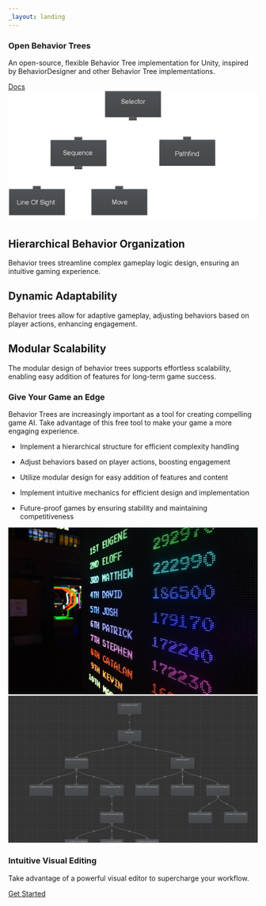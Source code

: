 ```yaml
---
_layout: landing
---
```


<section class="hero-section">
<div class="background-grid"></div>
    <section class="column">
        <h1 class="landing">Open Behavior Trees</h1>
        <p class="paragraph-block">An open-source, flexible Behavior Tree implementation for Unity, inspired by BehaviorDesigner and other Behavior Tree implementations.</p>
        <a class="homepage-button" href="docs/introduction.md">Docs</a>
    </section>
    <img src="./images/tree.png" alt="Behavior Tree" class="homepage-image"/>
</section>

<section class="features-section">
    <div class = "feature">
        <h2 class="small-h2">Hierarchical Behavior Organization</h2>
        <p>Behavior trees streamline complex gameplay logic design, ensuring an intuitive gaming experience.</p>
    </div>
        <div class = "feature">
        <h2 class="small-h2">Dynamic Adaptability</h2>
        <p>Behavior trees allow for adaptive gameplay, adjusting behaviors based on player actions, enhancing engagement.</p>
    </div>
        <div class = "feature">
        <h2 class="small-h2">Modular Scalability</h2>
        <p>The modular design of behavior trees supports effortless scalability, enabling easy addition of features for long-term game success.</p>
    </div>
</section>

<section class="homepage-section">
     <section class="column">
        <h1 class="landing">Give Your Game an Edge</h1>
        <p class="paragraph-block">Behavior Trees are increasingly important as a tool for creating compelling game AI. Take advantage of this free tool to make your game a more engaging experience.</p>
        <ul>
            <li><p>Implement a hierarchical structure for efficient complexity handling</p></li>
            <li><p>Adjust behaviors based on player actions, boosting engagement</p></li>
            <li><p>Utilize modular design for easy addition of features and content</p></li>
            <li><p>Implement intuitive mechanics for efficient design and implementation</p></li>
            <li><p>Future-proof games by ensuring stability and maintaining competitiveness</p></li>
        </ul>
    </section>
    <img src="./images/pexels-photo-1293269.jpeg" alt="Stock-Photo" class="homepage-image"/>
</section>

<section class="homepage-section">
    <img src="./images/Editor-Example.png" alt="Editor Window" class="homepage-image"/>
    <section class="column">
        <h1 class="landing">Intuitive Visual Editing</h1>
        <p class="paragraph-block">Take advantage of a powerful visual editor to supercharge your workflow.</p>
        <a class="homepage-button" href="docs/introduction.md">Get Started</a>
    </section>
</section>
